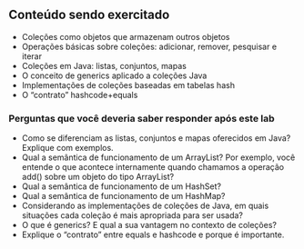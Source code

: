 ## Conteúdo sendo exercitado
* Coleções como objetos que armazenam outros objetos
* Operações básicas sobre coleções: adicionar, remover, pesquisar e iterar
* Coleções em Java: listas, conjuntos, mapas 
* O conceito de generics aplicado a coleções Java
* Implementações de coleções baseadas em tabelas hash
* O “contrato” hashcode+equals

### Perguntas que você deveria saber responder após este lab
* Como se diferenciam as listas, conjuntos e mapas oferecidos em Java? Explique com exemplos.
* Qual a semântica de funcionamento de um ArrayList? Por exemplo, você entende o que acontece internamente quando chamamos a operação add() sobre um objeto do tipo ArrayList?
* Qual a semântica de funcionamento de um HashSet?
* Qual a semântica de funcionamento de um HashMap?
* Considerando as implementações de coleções de Java, em quais situações cada coleção é mais apropriada para ser usada?
* O que é generics? E qual a sua vantagem no contexto de coleções?
* Explique o “contrato” entre equals e hashcode e porque é importante. 

